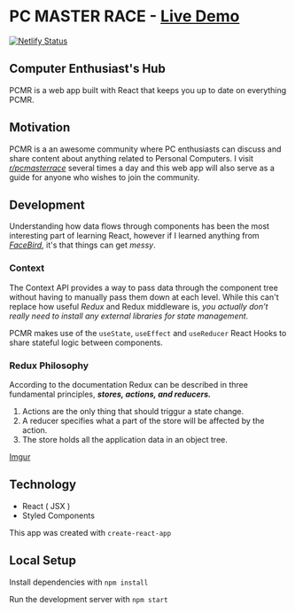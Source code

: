 # PC MASTER RACE - [Live Demo](https://modest-cray-5c4ae9.netlify.com/)
[![Netlify Status](https://api.netlify.com/api/v1/badges/e63d49ce-78e7-46b1-91ea-bff43a7de95c/deploy-status)](https://app.netlify.com/sites/modest-cray-5c4ae9/deploys)

## Computer Enthusiast's Hub 
PCMR is a web app built with React that keeps you up to date on everything PCMR. 

## Motivation
 PCMR is a an awesome community where PC enthusiasts can discuss and share content about anything related to Personal Computers. I visit [*r/pcmasterrace*](https://www.reddit.com/r/pcmasterrace/) several times a day and this web app will also serve as a guide for anyone who wishes to join the community.

## Development 
Understanding how data flows through components has been the most interesting part of learning React, however if I learned anything from [*FaceBird*](https://github.com/KingNaranja/FaceBird-2), it's that things can get *messy*.

### Context
The Context API provides a way to pass data through the component tree without having to manually pass them down at each level.
While this can't replace how useful *Redux* and Redux middleware is, *you actually don’t really need to install any external libraries for state management*. 

PCMR makes use of the `useState`, `useEffect` and `useReducer` React Hooks to share stateful logic between components.

### Redux Philosophy 
According to the documentation Redux can be described in three fundamental principles,  ***stores, actions, and reducers.***

1. Actions are the only thing that should triggur a state change.
2. A reducer specifies what a part of the store will be affected by the action. 
3. The store holds all the application data in an object tree.

[Imgur](https://i.imgur.com/YkBneOF.jpg)

## Technology
* React ( JSX )
* Styled Components 

This app was created with `create-react-app`

## Local Setup
Install dependencies with `npm install`

Run the development server with `npm start`
